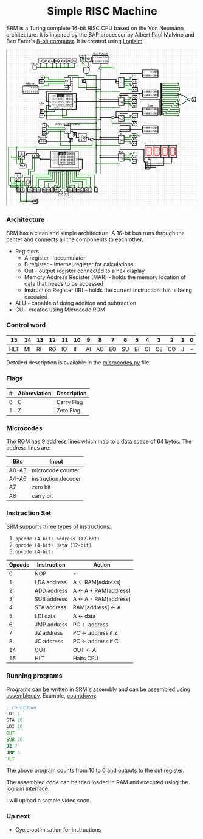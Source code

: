 
  
<h1 align="center"> Simple RISC Machine </h1>    
    
SRM is a Turing complete 16-bit RISC CPU based on the Von Neumann architecture. It is inspired by the SAP processor by Albert Paul Malvino and Ben Eater's <a href="https://eater.net/8bit">8-bit computer</a>. It is created using <a href="http://www.cburch.com/logisim/">Logisim</a>.  
    
<p align="center">    
    <img src="./docs/images/circuit.png" alt="circuit.png"/>    
</p>    
    
### Architecture    
 SRM has a clean and simple architecture. A 16-bit bus runs through the center and connects all the components to each other.   
* Registers  
   * A register - accumulator  
   * B register - internal register for calculations  
   * Out - output register connected to a hex display  
   * Memory Address Register (MAR) - holds the memory location of data that needs to be accessed   
   * Instruction Register (IR) - holds the current instruction that is being executed  
* ALU - capable of doing addition and subtraction  
* CU - created using Microcode ROM   
  
### Control word  
|15 | 14 | 13 | 12 | 11 | 10 | 9 | 8 | 7 | 6 | 5 | 4 | 3 | 2 | 1 | 0 |  
|--|--|--|--|--|--|--|--|--|--|--|--|--|--|--|--|  
| HLT | MI | RI | RO | IO | II | AI | AO | EO | SU | BI | OI | CE | CO | J | - |  
  
Detailed description is available in the [microcodes.py](scripts/microcodes.py) file.  
  
### Flags  
|#| Abbreviation | Description |  
|--|--|--|  
|0| C | Carry Flag |  
|1| Z | Zero Flag |  
  
### Microcodes  
The ROM has 9 address lines which map to a data space of 64 bytes. The address lines are:  

|Bits|Input|  
|--|--|  
|A0-A3|microcode counter|  
|A4-A6|instruction decoder|  
|A7|zero bit|  
|A8|carry bit|  
  
### Instruction Set  
  
SRM supports three types of instructions:  
  
 1. `opcode (4-bit) address (12-bit)`  
 2. `opcode (4-bit) data (12-bit)`  
 3. `opcode (4-bit)`  
  
|Opcode|Instruction|Action|  
|--|--|--|  
| 0 | NOP | - |  
| 1 | LDA address | A <- RAM[address] |  
| 2 | ADD address | A <- A + RAM[address] |  
| 3 | SUB address | A <- A - RAM[address] |  
| 4 | STA address | RAM[address] <- A |  
| 5 | LDI data | A <- data |  
| 6 | JMP address | PC <- address |  
| 7 | JZ address | PC <- address if Z |  
| 8 | JC address | PC <- address if C |  
| 14 | OUT | OUT <- A |  
| 15 | HLT | Halts CPU |  
  
### Running programs  
Programs can be written in SRM's assembly and can be assembled using [assembler.py](scripts/assembler.py).
Example, [countdown](codes/countdown):
```asm
; countdown
LDI 1
STA 20
LDI 10
OUT
SUB 20
JZ 7
JMP 3
HLT
```
The above program counts from 10 to 0 and outputs to the out register.

The assembled code can be then loaded in RAM and executed using the logisim interface. 

I will upload a sample video soon. 

  
### Up next  
* Cycle optimisation for instructions
